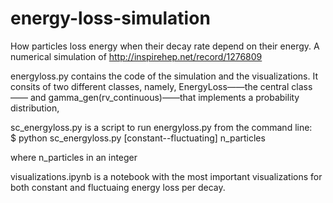 # energy-loss-simulation
How particles loss energy when their decay rate depend on their energy. A numerical simulation of http://inspirehep.net/record/1276809

energyloss.py contains the code of the simulation and the visualizations. It consits of two different classes, namely, EnergyLoss——the central class—— and gamma_gen(rv_continuous)——that implements a probability distribution,

sc_energyloss.py is a script to run energyloss.py from the command line:  
$ python sc_energyloss.py [constant--fluctuating] n_particles 

where n_particles in an integer

visualizations.ipynb is a notebook with the most important visualizations for both constant and fluctuaing energy loss per decay.
